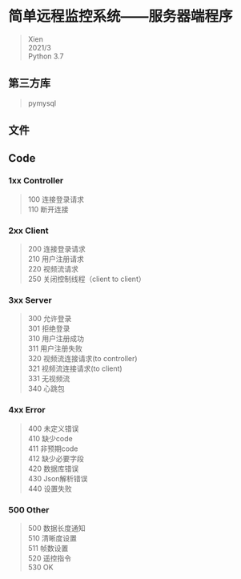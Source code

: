 # 简单远程监控系统——服务器端程序  
>Xien  
>2021/3  
>Python 3.7  

## 第三方库  
>pymysql  


## 文件  



## Code  
### 1xx  Controller
>100 连接登录请求    
>110 断开连接  

### 2xx  Client
>200 连接登录请求  
>210 用户注册请求  
>220 视频流请求  
>250 关闭控制线程（client to client）  

### 3xx  Server
>300 允许登录  
>301 拒绝登录  
>310 用户注册成功  
>311 用户注册失败  
>320 视频流连接请求(to controller)  
>321 视频流连接请求(to client)  
>331 无视频流  
>340 心跳包

### 4xx  Error
>400 未定义错误  
>410 缺少code  
>411 非预期code  
>412 缺少必要字段  
>420 数据库错误  
>430 Json解析错误  
>440 设置失败  

### 500 Other
>500 数据长度通知  
>510 清晰度设置  
>511 帧数设置  
>520 遥控指令  
>530 OK  